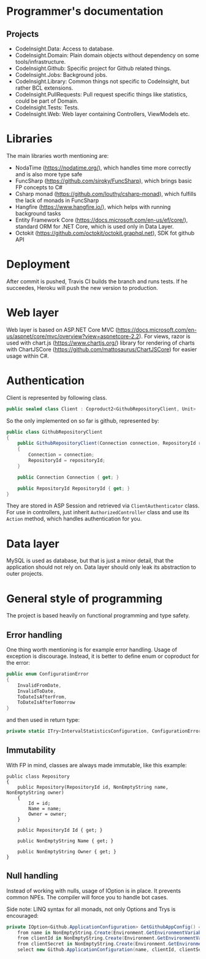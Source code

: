# Programmer's documentation

## Projects 

- CodeInsight.Data: Access to database.
- CodeInsight.Domain: Plain domain objects without dependency on some tools/infrastructure.
- CodeInsight.Github: Specific project for Github related things.
- CodeInsight.Jobs: Background jobs.
- CodeInsight.Library: Common things not specific to CodeInsight, but rather BCL extensions.
- CodeInsight.PullRequests: Pull request specific things like statistics, could be part of Domain.
- CodeInsight.Tests: Tests.
- CodeInsight.Web: Web layer containing Controllers, ViewModels etc.

# Libraries

The main libraries worth mentioning are:
- NodaTime (https://nodatime.org/), which handles time more correctly and is also more type safe
- FuncSharp (https://github.com/siroky/FuncSharp), which brings basic FP concepts to C#
- Csharp monad (https://github.com/louthy/csharp-monad), which fulfills the lack of monads in FuncSharp
- Hangfire (https://www.hangfire.io/), which helps with running background tasks
- Entity Framework Core (https://docs.microsoft.com/en-us/ef/core/), standard ORM for .NET Core, which is used only in Data Layer.
- Octokit (https://github.com/octokit/octokit.graphql.net), SDK fot github API

# Deployment

After commit is pushed, Travis CI builds the branch and runs tests. If he succeedes, Heroku will push the new version to production.

# Web layer 

Web layer is based on ASP.NET Core MVC (https://docs.microsoft.com/en-us/aspnet/core/mvc/overview?view=aspnetcore-2.2).
For views, razor is used with chart.js (https://www.chartjs.org/) library for rendering of charts with ChartJSCore (https://github.com/mattosaurus/ChartJSCore) for easier usage within C#.

# Authentication

Client is represented by following class.

```csharp
public sealed class Client : Coproduct2<GithubRepositoryClient, Unit>
```

So the only implemented on so far is github, represented by:

```csharp
public class GithubRepositoryClient
{
    public GithubRepositoryClient(Connection connection, RepositoryId repositoryId)
    {
        Connection = connection;
        RepositoryId = repositoryId;
    }

    public Connection Connection { get; }

    public RepositoryId RepositoryId { get; }
}
```

They are stored in ASP Session and retrieved via `ClientAuthenticator` class.
For use in controllers, just inherit `AuthorizedController` class and use its `Action` method, which handles authentication for you.

# Data layer

MySQL is used as database, but that is just a minor detail, that the application should not rely on.
Data layer should only leak its abstraction to outer projects.

# General style of programming

The project is based heavily on functional programming and type safety.

## Error handling

One thing worth mentioning is for example error handling. Usage of exception is discourage.
Instead, it is better to define enum or coproduct for the error:

```csharp
public enum ConfigurationError
{
    InvalidFromDate,
    InvalidToDate,
    ToDateIsAfterFrom,
    ToDateIsAfterTomorrow
}
```

and then used in return type:
```csharp
private static ITry<IntervalStatisticsConfiguration, ConfigurationError> ParseConfiguration(...
```

## Immutability

With FP in mind, classes are always made immutable, like this example:

```
public class Repository
{
    public Repository(RepositoryId id, NonEmptyString name, NonEmptyString owner)
    {
        Id = id;
        Name = name;
        Owner = owner;
    }

    public RepositoryId Id { get; }

    public NonEmptyString Name { get; }

    public NonEmptyString Owner { get; }
}
```

## Null handling

Instead of working with nulls, usage of IOption<T> is in place. It prevents common NPEs. The compiler will force you to handle bot cases.

Side note:
LINQ syntax for all monads, not only Options and Trys is encouraged:
```csharp
private IOption<Github.ApplicationConfiguration> GetGithubAppConfig() =>
    from name in NonEmptyString.Create(Environment.GetEnvironmentVariable("GITHUB_APP_NAME"))
    from clientId in NonEmptyString.Create(Environment.GetEnvironmentVariable("GITHUB_CLIENT_ID"))
    from clientSecret in NonEmptyString.Create(Environment.GetEnvironmentVariable("GITHUB_CLIENT_SECRET"))
    select new Github.ApplicationConfiguration(name, clientId, clientSecret);
```
